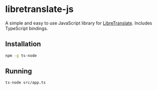 # libretranslate-js

A simple and easy to use JavaScript library for [LibreTranslate](https://libretranslate.com/).
Includes TypeScript bindings.

## Installation

```bash
npm -g ts-node
```

## Running

```bash
ts-node src/app.ts
```
